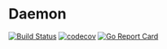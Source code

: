 # Daemon

[![Build Status](https://travis-ci.org/iMega/daemon.svg?branch=main)](https://travis-ci.org/iMega/daemon) [![codecov](https://codecov.io/gh/iMega/daemon/branch/main/graph/badge.svg?token=ZN3X95V59S)](https://codecov.io/gh/iMega/daemon) [![Go Report Card](https://goreportcard.com/badge/github.com/imega/daemon)](https://goreportcard.com/report/github.com/imega/daemon)
